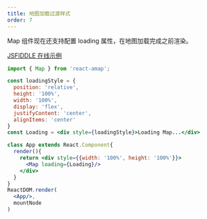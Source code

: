 ```yaml
---
title: 地图加载过渡样式
order: 7
---
```


Map 组件现在还支持配置 loading 属性，在地图加载完成之前渲染。

[JSFIDDLE 在线示例](https://jsfiddle.net/ioslh/y9cv20cv/3/)

```jsx
import { Map } from 'react-amap';

const loadingStyle = {
  position: 'relative',
  height: '100%',
  width: '100%',
  display: 'flex',
  justifyContent: 'center',
  alignItems: 'center'
}
const Loading = <div style={loadingStyle}>Loading Map...</div>

class App extends React.Component{
  render(){
    return <div style={{width: '100%', height: '100%'}}>
      <Map loading={Loading}/>
    </div>
  }
}
ReactDOM.render(
  <App/>,
  mountNode
)
```

